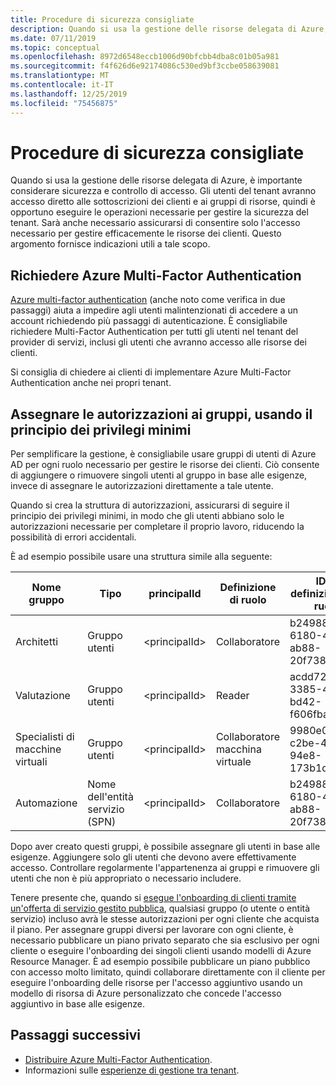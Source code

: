 ```yaml
---
title: Procedure di sicurezza consigliate
description: Quando si usa la gestione delle risorse delegata di Azure, è importante considerare sicurezza e controllo di accesso.
ms.date: 07/11/2019
ms.topic: conceptual
ms.openlocfilehash: 8972d6548eccb1006d90bfcbb4dba8c01b05a981
ms.sourcegitcommit: f4f626d6e92174086c530ed9bf3ccbe058639081
ms.translationtype: MT
ms.contentlocale: it-IT
ms.lasthandoff: 12/25/2019
ms.locfileid: "75456875"
---
```

# <a name="recommended-security-practices"></a>Procedure di sicurezza consigliate

Quando si usa la gestione delle risorse delegata di Azure, è importante considerare sicurezza e controllo di accesso. Gli utenti del tenant avranno accesso diretto alle sottoscrizioni dei clienti e ai gruppi di risorse, quindi è opportuno eseguire le operazioni necessarie per gestire la sicurezza del tenant. Sarà anche necessario assicurarsi di consentire solo l'accesso necessario per gestire efficacemente le risorse dei clienti. Questo argomento fornisce indicazioni utili a tale scopo.

## <a name="require-azure-multi-factor-authentication"></a>Richiedere Azure Multi-Factor Authentication

[Azure multi-factor authentication](../../active-directory/authentication/concept-mfa-howitworks.md) (anche noto come verifica in due passaggi) aiuta a impedire agli utenti malintenzionati di accedere a un account richiedendo più passaggi di autenticazione. È consigliabile richiedere Multi-Factor Authentication per tutti gli utenti nel tenant del provider di servizi, inclusi gli utenti che avranno accesso alle risorse dei clienti.

Si consiglia di chiedere ai clienti di implementare Azure Multi-Factor Authentication anche nei propri tenant.

## <a name="assign-permissions-to-groups-using-the-principle-of-least-privilege"></a>Assegnare le autorizzazioni ai gruppi, usando il principio dei privilegi minimi

Per semplificare la gestione, è consigliabile usare gruppi di utenti di Azure AD per ogni ruolo necessario per gestire le risorse dei clienti. Ciò consente di aggiungere o rimuovere singoli utenti al gruppo in base alle esigenze, invece di assegnare le autorizzazioni direttamente a tale utente.

Quando si crea la struttura di autorizzazioni, assicurarsi di seguire il principio dei privilegi minimi, in modo che gli utenti abbiano solo le autorizzazioni necessarie per completare il proprio lavoro, riducendo la possibilità di errori accidentali.

È ad esempio possibile usare una struttura simile alla seguente:

|Nome gruppo  |Tipo  |principalId  |Definizione di ruolo  |ID di definizione del ruolo  |
|---------|---------|---------|---------|---------|
|Architetti     |Gruppo utenti         |\<principalId\>         |Collaboratore         |b24988ac-6180-42a0-ab88-20f7382dd24c  |
|Valutazione     |Gruppo utenti         |\<principalId\>         |Reader         |acdd72a7-3385-48ef-bd42-f606fba81ae7  |
|Specialisti di macchine virtuali     |Gruppo utenti         |\<principalId\>         |Collaboratore macchina virtuale         |9980e02c-c2be-4d73-94e8-173b1dc7cf3c  |
|Automazione     |Nome dell'entità servizio (SPN)         |\<principalId\>         |Collaboratore         |b24988ac-6180-42a0-ab88-20f7382dd24c  |

Dopo aver creato questi gruppi, è possibile assegnare gli utenti in base alle esigenze. Aggiungere solo gli utenti che devono avere effettivamente accesso. Controllare regolarmente l'appartenenza ai gruppi e rimuovere gli utenti che non è più appropriato o necessario includere.

Tenere presente che, quando si [esegue l'onboarding di clienti tramite un'offerta di servizio gestito pubblica](../how-to/publish-managed-services-offers.md), qualsiasi gruppo (o utente o entità servizio) incluso avrà le stesse autorizzazioni per ogni cliente che acquista il piano. Per assegnare gruppi diversi per lavorare con ogni cliente, è necessario pubblicare un piano privato separato che sia esclusivo per ogni cliente o eseguire l'onboarding dei singoli clienti usando modelli di Azure Resource Manager. È ad esempio possibile pubblicare un piano pubblico con accesso molto limitato, quindi collaborare direttamente con il cliente per eseguire l'onboarding delle risorse per l'accesso aggiuntivo usando un modello di risorsa di Azure personalizzato che concede l'accesso aggiuntivo in base alle esigenze.


## <a name="next-steps"></a>Passaggi successivi

- [Distribuire Azure Multi-Factor Authentication](../../active-directory/authentication/howto-mfa-getstarted.md).
- Informazioni sulle [esperienze di gestione tra tenant](cross-tenant-management-experience.md).
